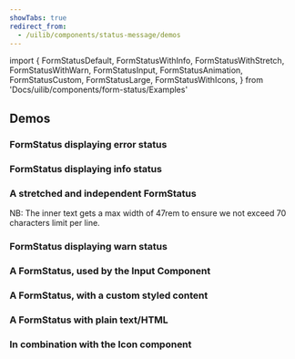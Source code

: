```yaml
---
showTabs: true
redirect_from:
  - /uilib/components/status-message/demos
---
```


import {
FormStatusDefault,
FormStatusWithInfo,
FormStatusWithStretch,
FormStatusWithWarn,
FormStatusInput,
FormStatusAnimation,
FormStatusCustom,
FormStatusLarge,
FormStatusWithIcons,
} from 'Docs/uilib/components/form-status/Examples'

## Demos

### FormStatus displaying error status

<FormStatusDefault />

### FormStatus displaying info status

<FormStatusWithInfo />

### A stretched and independent FormStatus

NB: The inner text gets a max width of 47rem to ensure we not exceed 70 characters limit per line.

<FormStatusWithStretch />

### FormStatus displaying warn status

<FormStatusWithWarn />

### A FormStatus, used by the Input Component

<FormStatusInput />

<!-- ### FormStatus Animation details -->

<!-- <FormStatusAnimation /> -->

### A FormStatus, with a custom styled content

<FormStatusCustom />

### A FormStatus with plain text/HTML

<FormStatusLarge />

### In combination with the Icon component

<FormStatusWithIcons />

